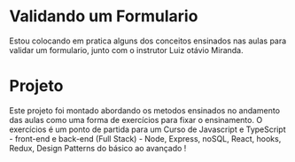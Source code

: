 <h1>Validando um Formulario</h1>
<p>Estou colocando em pratica alguns dos conceitos ensinados nas aulas para validar um formulario, junto com o instrutor Luiz otávio Miranda.</p>

<h1>Projeto</h1>
<p>Este projeto foi montado abordando os metodos ensinados no andamento das aulas como uma forma de exercícios para fixar o ensinamento.  O exercícios é um ponto de partida para um Curso de Javascript e TypeScript - front-end e back-end (Full Stack) - Node, Express, noSQL, React, hooks, Redux, Design Patterns do básico ao avançado !</p>

